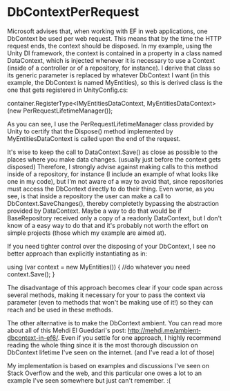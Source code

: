 DbContextPerRequest
===================

Microsoft advises that, when working with EF in web applications, one DbContext be used per web request. This means that by the time the HTTP request ends, the context should be disposed. In my example, using the Unity DI framework, the context is contained in a property in a class named DataContext, which is injected whenever it is necessary to use a Context (inside of a controller or of a repository, for instance). I derive that class so its generic parameter is replaced by whatever DbContext I want (in this example, the DbContext is named MyEntities), so this is derived class is the one that gets registered in UnityConfig.cs:

container.RegisterType<IMyEntitiesDataContext, MyEntitiesDataContext>(new PerRequestLifetimeManager());

As you can see, I use the PerRequestLifetimeManager class provided by Unity to certify that the Dispose() method implemented by MyEntitiesDataContext is called upon the end of the request.

It's wise to keep the call to DataContext.Save() as close as possible to the places where you make data changes. (usually just before the context gets disposed) Therefore, I strongly advise against making calls to this method inside of a repository, for instance (I include an example of what looks like one in my code), but I'm not aware of a way to avoid that, since repositories must access the DbContext directly to do their thing. Even worse, as you see, is that inside a repository the user can make a call to DbContext.SaveChanges(), thereby completetly bypassing the abstraction provided by DataContext. Maybe a way to do that would be if BaseRepository received only a copy of a readonly DataContext, but I don't know of a easy way to do that and it's probably not worth the effort on simple projects (those which my example are aimed at).

If you need tighter control over the disposing of your DbContext, I see no better approach than explicitly instantiating as in:

using (var context = new MyEntities())
{
  //do whatever you need
  context.Save();
}

The disadvantage of this approach becomes clear if your code span across several methods, making it necessary for your to pass the context via parameter (even to methods that won't be making use of it!) so they can reach and be used in these methods.

The other alternative is to make the DbContext ambient. You can read more about all of this Mehdi El Gueddari's post: http://mehdi.me/ambient-dbcontext-in-ef6/. Even if you settle for one approach, I highly recommend reading the whole thing since it is the most thorough discussion on DbContext lifetime I've seen on the internet. (and I've read a lot of those)

My implementation is based on examples and discussions I've seen on Stack Overflow and the web, and this particular one owes a lot to an example I've seen somewhere but just can't remember. :(
